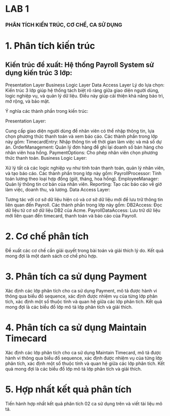 # LAB 1

### PHÂN TÍCH KIẾN TRÚC, CƠ CHẾ, CA SỬ DỤNG

# 1. Phân tích kiến trúc

## Kiến trúc đề xuất: Hệ thống Payroll System sử dụng kiến trúc 3 lớp:

Presentation Layer
Business Logic Layer
Data Access Layer
Lý do lựa chọn: Kiến trúc 3 lớp giúp hệ thống tách biệt rõ ràng giữa giao diện người dùng, logic nghiệp vụ, và quản lý dữ liệu. Điều này giúp cải thiện khả năng bảo trì, mở rộng, và bảo mật.

Ý nghĩa các thành phần trong kiến trúc:

Presentation Layer:

Cung cấp giao diện người dùng để nhân viên có thể nhập thông tin, lựa chọn phương thức thanh toán và xem báo cáo.
Các thành phần trong lớp này gồm:
TimecardEntry: Nhập thông tin về thời gian làm việc và mã số dự án.
OrderManagement: Quản lý đơn hàng để ghi lại doanh số bán hàng cho nhân viên hoa hồng.
PaymentOptions: Cho phép nhân viên chọn phương thức thanh toán.
Business Logic Layer:

Xử lý tất cả các logic nghiệp vụ như tính toán thanh toán, quản lý nhân viên, và tạo báo cáo.
Các thành phần trong lớp này gồm:
PayrollProcessor: Tính toán lương theo loại hợp đồng (giờ, tháng, hoa hồng).
EmployeeManager: Quản lý thông tin cơ bản của nhân viên.
Reporting: Tạo các báo cáo về giờ làm việc, doanh thu, và lương.
Data Access Layer:

Tương tác với cơ sở dữ liệu hiện có và cơ sở dữ liệu mới để lưu trữ thông tin liên quan đến Payroll.
Các thành phần trong lớp này gồm:
DB2Access: Đọc dữ liệu từ cơ sở dữ liệu DB2 của Acme.
PayrollDataAccess: Lưu trữ dữ liệu mới liên quan đến timecard, thanh toán và báo cáo của Payroll.
# 2. Cơ chế phân tích
Đề xuất các cơ chế cần giải quyết trong bài toán và giải thích lý do. Kết quả mong đợi là một danh sách cơ chế phù hợp.
# 3. Phân tích ca sử dụng Payment
Xác định các lớp phân tích cho ca sử dụng Payment, mô tả được hành vi thông qua biểu đồ sequence, xác định được nhiệm vụ của từng lớp phân tích, xác định một số thuộc tính và quan hệ giữa các lớp phân tích. Kết quả mong đợi là các biểu đồ lớp mô tả lớp phân tích và giải thích.
# 4. Phân tích ca sử dụng Maintain Timecard
Xác định các lớp phân tích cho ca sử dụng Maintain Timecard, mô tả được hành vi thông qua biểu đồ sequence, xác định được nhiệm vụ của từng lớp phân tích, xác định một số thuộc tính và quan hệ giữa các lớp phân tích. Kết quả mong đợi là các biểu đồ lớp mô tả lớp phân tích và giải thích.
# 5. Hợp nhất kết quả phân tích
Tiến hành hợp nhất kết quả phân tích 02 ca sử dụng trên và viết tài liệu mô tả.

